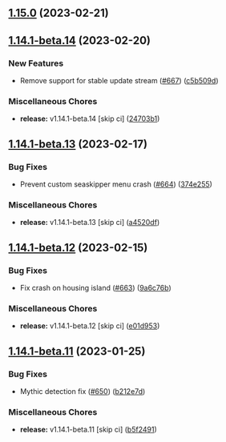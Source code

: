 ## [1.15.0](https://github.com/Wynntils/Wynntils/compare/v1.14.1-beta.14...v1.15.0) (2023-02-21)

## [1.14.1-beta.14](https://github.com/Wynntils/Wynntils/compare/v1.14.1-beta.13...v1.14.1-beta.14) (2023-02-20)


### New Features

* Remove support for stable update stream ([#667](https://github.com/Wynntils/Wynntils/issues/667)) ([c5b509d](https://github.com/Wynntils/Wynntils/commit/c5b509dd720560ff268bfb652a49a9fa8f27509e))


### Miscellaneous Chores

* **release:** v1.14.1-beta.14 [skip ci] ([24703b1](https://github.com/Wynntils/Wynntils/commit/24703b14edd1cb010578522367cc590bcbf64d2c))

## [1.14.1-beta.13](https://github.com/Wynntils/Wynntils/compare/v1.14.1-beta.12...v1.14.1-beta.13) (2023-02-17)


### Bug Fixes

* Prevent custom seaskipper menu crash ([#664](https://github.com/Wynntils/Wynntils/issues/664)) ([374e255](https://github.com/Wynntils/Wynntils/commit/374e255757ef95f113dde681f7552aadb0ed09b8))


### Miscellaneous Chores

* **release:** v1.14.1-beta.13 [skip ci] ([a4520df](https://github.com/Wynntils/Wynntils/commit/a4520dfdada512aeebea116d8cd25eb71ad8692c))

## [1.14.1-beta.12](https://github.com/Wynntils/Wynntils/compare/v1.14.1-beta.11...v1.14.1-beta.12) (2023-02-15)


### Bug Fixes

* Fix crash on housing island ([#663](https://github.com/Wynntils/Wynntils/issues/663)) ([9a6c76b](https://github.com/Wynntils/Wynntils/commit/9a6c76b95401f7f0dd93eab6370d63aab5149a2d))


### Miscellaneous Chores

* **release:** v1.14.1-beta.12 [skip ci] ([e01d953](https://github.com/Wynntils/Wynntils/commit/e01d9534b54aa4b31522969e654229f993da1d85))

## [1.14.1-beta.11](https://github.com/Wynntils/Wynntils/compare/v1.14.1-beta.10...v1.14.1-beta.11) (2023-01-25)


### Bug Fixes

* Mythic detection fix ([#650](https://github.com/Wynntils/Wynntils/issues/650)) ([b212e7d](https://github.com/Wynntils/Wynntils/commit/b212e7da767a72aadad842d4385893d96231ec04))


### Miscellaneous Chores

* **release:** v1.14.1-beta.11 [skip ci] ([b5f2491](https://github.com/Wynntils/Wynntils/commit/b5f249124c331ae5d4b98629563a74c784c61478))

